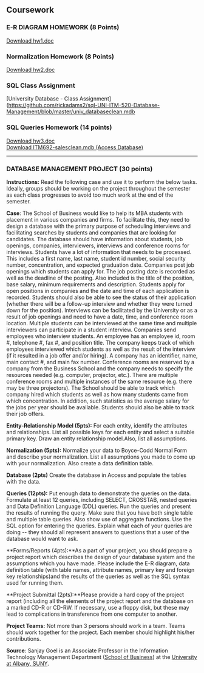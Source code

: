 ## Coursework

### E-R DIAGRAM HOMEWORK (8 Points)

[Download hw1.doc](https://github.com/rickadams2/sql-UNI-ITM-520-Database-Management/blob/master/hw1.doc)

### Normalization Homework (8 Points)

[Download hw2.doc](https://github.com/rickadams2/sql-UNI-ITM-520-Database-Management/blob/master/hw2.doc)

### SQL Class Assignment

[University Database - Class Assignment](https://github.com/rickadams2/sql-UNI-ITM-520-Database-Management/blob/master/univ_databaseclean.mdb

### SQL Queries Homework (14 points)

[Download hw3.doc](https://github.com/rickadams2/sql-UNI-ITM-520-Database-Management/blob/master/hw3.doc)  
[Download ITM692-salesclean.mdb (Access Database)](https://www.albany.edu/~goel/classes/fall2009/itm692/assignments/ITM692-salesclean.mdb)

----------

### DATABASE MANAGEMENT PROJECT (30 points)

**Instructions:** Read the following case and use it to perform the below tasks. Ideally, groups should be working on the project throughout the semester as each class progresses to avoid too much work at the end of the semester.

**Case**: 
The School of Business would like to help its MBA students with placement in various companies and firms. To facilitate this, they need to design a database with the primary purpose of scheduling interviews and facilitating searches by students and companies that are looking for candidates. The database should have information about students, job openings, companies, interviewers, interviews and conference rooms for interviews. Students have a lot of information that needs to be processed. This includes a first name, last name, student id number, social security number, concentration, and expected graduation date. Companies post job openings which students can apply for. The job posting date is recorded as well as the deadline of the posting. Also included is the title of the position, base salary, minimum requirements and description. Students apply for open positions in companies and the date and time of each application is recorded. Students should also be able to see the status of their application (whether there will be a follow-up interview and whether they were turned down for the position). Interviews can be facilitated by the University or as a result of job openings and need to have a date, time, and conference room location. Multiple students can be interviewed at the same time and multiple interviewers can participate in a student interview. Companies send employees who interview students. An employee has an employee id, room #, telephone #, fax #, and position title. The company keeps track of which employees interviewed which students as well as the result of the interview (if it resulted in a job offer and/or hiring). A company has an identifier, name, main contact #, and main fax number. Conference rooms are reserved by a company from the Business School and the company needs to specify the resources needed (e.g. computer, projector, etc.). There are multiple conference rooms and multiple instances of the same resource (e.g. there may be three projectors). The School should be able to track which company hired which students as well as how many students came from which concentration. In addition, such statistics as the average salary for the jobs per year should be available. Students should also be able to track their job offers.

**Entity-Relationship Model (5pts):** For each entity, identify the attributes and relationships. List all possible keys for each entity and select a suitable primary key. Draw an entity relationship model.Also, list all assumptions.

**Normalization (5pts):** Normalize your data to Boyce-Codd Normal Form and describe your normalization. List all assumptions you made to come up with your normalization. Also create a data definition table.

**Database (2pts)** Create the database in Access and populate the tables with the data.

**Queries (12pts):** Put enough data to demonstrate the queries on the data. Formulate at least 12 queries, including SELECT, CROSSTAB, nested queries and Data Definition Language (DDL) queries. Run the queries and present the results of running the query. Make sure that you have both single table and multiple table queries. Also show use of aggregate functions. Use the SQL option for entering the queries. Explain what each of your queries are doing -- they should all represent answers to questions that a user of the database would want to ask.

**Forms/Reports (4pts):**As a part of your project, you should prepare a project report which describes the design of your database system and the assumptions which you have made. Please include the E-R diagram, data definition table (with table names, attribute names, primary key and foreign key relationships)and the results of the queries as well as the SQL syntax used for running them.

**Project Submittal (2pts):**Please provide a hard copy of the project report (including all the elements of the project report and the database on a marked CD-R or CD-RW. If necessary, use a floppy disk, but these may lead to complications in transference from one computer to another.

**Project Teams:** Not more than 3 persons should work in a team. Teams should work together for the project. Each member should highlight his/her contributions.

**Source**: Sanjay Goel is an Associate Professor in the Information Technology Management Department ([School of Business](https://www.albany.edu/business/)) at the [University at Albany, SUNY](https://www.albany.edu/). 
